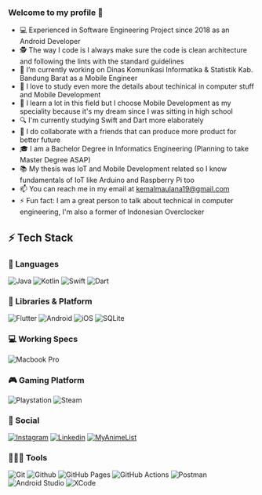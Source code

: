 ### Welcome to my profile 👋


- 💻 Experienced in Software Engineering Project since 2018 as an Android Developer
- 🕵 The way I code is I always make sure the code is clean architecture and following the lints with the standard guidelines
- 🔭 I’m currently working on Dinas Komunikasi Informatika & Statistik Kab. Bandung Barat as a Mobile Engineer
- 🌱 I love to study even more the details about techinical in computer stuff and Mobile Development
- 🎯 I learn a lot in this field but I choose Mobile Development as my speciality because it's my dream since I was sitting in high school
- 🔍 I'm currently studying Swift and Dart more elaborately
- 👯 I do collaborate with a friends that can produce more product for better future
- 🎓 I am a Bachelor Degree in Informatics Engineering (Planning to take Master Degree ASAP)
- 📚 My thesis was IoT and Mobile Development related so I know fundamentals of IoT like Arduino and Raspberry Pi too
- 📫 You can reach me in my email at kemalmaulana19@gmail.com
- ⚡ Fun fact: I am a great person to talk about technical in computer engineering, I'm also a former of Indonesian Overclocker

## ⚡ Tech Stack

### 🚀 Languages

![Java](https://img.shields.io/badge/Java-ED8B00?style=for-the-badge&logo=java&logoColor=white)
![Kotlin](https://img.shields.io/badge/Kotlin-0095D5?&style=for-the-badge&logo=kotlin&logoColor=white)
![Swift](https://img.shields.io/badge/Swift-E44D38?style=for-the-badge&logo=swift&logoColor=white)
![Dart](https://img.shields.io/badge/Dart-0175C2?style=for-the-badge&logo=dart&logoColor=white)

### 🧩 Libraries & Platform

![Flutter](https://img.shields.io/badge/Flutter-02569B?style=for-the-badge&logo=flutter&logoColor=white)
![Android](https://img.shields.io/badge/Android-3DDC84?style=for-the-badge&logo=android&logoColor=white)
![iOS](https://img.shields.io/badge/iOS-000000?style=for-the-badge&logo=ios&logoColor=white)
![SQLite](https://img.shields.io/badge/SQLite-07405E?style=for-the-badge&logo=sqlite&logoColor=white)

### 💻 Working Specs

![Macbook Pro](https://img.shields.io/badge/Apple-MacBook_Pro_2020_M1-999999?style=for-the-badge&logo=apple&logoColor=white)

### 🎮 Gaming Platform

![Playstation](https://img.shields.io/badge/PlayStation-003791?style=for-the-badge&logo=playstation&logoColor=white)
![Steam](https://img.shields.io/badge/Steam-000000?style=for-the-badge&logo=steam&logoColor=white)

### 👨 Social

[![Instagram](https://img.shields.io/badge/Instagram-E4405F?style=for-the-badge&logo=instagram&logoColor=white)](https://www.instagram.com/kemsky_alter/?hl=en)
[![Linkedin](https://img.shields.io/badge/LinkedIn-0077B5?style=for-the-badge&logo=linkedin&logoColor=white)](https://www.linkedin.com/in/kemal-maulana/)
[![MyAnimeList](https://img.shields.io/badge/Myanimelist-2E51A2?style=for-the-badge&logo=myanimelist&logoColor=white)](https://myanimelist.net/profile/kemsky_alter)

### 🧑🏻‍💻 Tools

![Git](https://img.shields.io/badge/Git-F05032?style=for-the-badge&logo=git&logoColor=white)
![Github](https://img.shields.io/badge/GitHub-100000?style=for-the-badge&logo=github&logoColor=white)
![GitHub Pages](https://img.shields.io/badge/GitHub_Pages-100000?style=for-the-badge&logo=github&logoColor=white)
![GitHub Actions](https://img.shields.io/badge/GitHub_Actions-2088FF?style=for-the-badge&logo=github-actions&logoColor=white)
![Postman](https://img.shields.io/badge/Postman-FF6C37?style=for-the-badge&logo=Postman&logoColor=white)
![Android Studio](https://img.shields.io/badge/Android_Studio-3DDC84?style=for-the-badge&logo=android-studio&logoColor=white)
![XCode](https://img.shields.io/badge/Xcode-007ACC?style=for-the-badge&logo=Xcode&logoColor=white)
